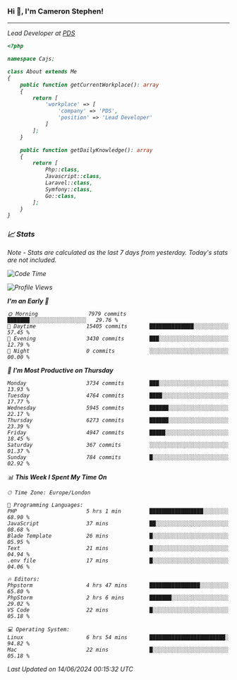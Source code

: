 ### Hi 👋, I'm Cameron Stephen!
<hr>
<p><em>Lead Developer at <a href="https://prindatasolutions.co.uk">PDS</a></p>


```php
<?php

namespace Cajs;

class About extends Me
{
    public function getCurrentWorkplace(): array
    {
        return [
            'workplace' => [
                'company' => 'PDS',
                'position' => 'Lead Developer'
            ]
        ];
    }

    public function getDailyKnowledge(): array
    {
        return [
            Php::class,
            Javascript::class,
            Laravel::class,
            Symfony::class,
            Go::class,
        ];
    }
}
```

### 📈 Stats
<p><em>Note - Stats are calculated as the last 7 days from yesterday. Today's stats are not included.</em></p>


<!--START_SECTION:waka-->
![Code Time](http://img.shields.io/badge/Code%20Time-3%2C841%20hrs%2025%20mins-blue)

![Profile Views](http://img.shields.io/badge/Profile%20Views-0-blue)

**I'm an Early 🐤** 

```text
🌞 Morning                7979 commits        ███████░░░░░░░░░░░░░░░░░░   29.76 % 
🌆 Daytime                15405 commits       ██████████████░░░░░░░░░░░   57.45 % 
🌃 Evening                3430 commits        ███░░░░░░░░░░░░░░░░░░░░░░   12.79 % 
🌙 Night                  0 commits           ░░░░░░░░░░░░░░░░░░░░░░░░░   00.00 % 
```
📅 **I'm Most Productive on Thursday** 

```text
Monday                   3734 commits        ███░░░░░░░░░░░░░░░░░░░░░░   13.93 % 
Tuesday                  4764 commits        ████░░░░░░░░░░░░░░░░░░░░░   17.77 % 
Wednesday                5945 commits        ██████░░░░░░░░░░░░░░░░░░░   22.17 % 
Thursday                 6273 commits        ██████░░░░░░░░░░░░░░░░░░░   23.39 % 
Friday                   4947 commits        █████░░░░░░░░░░░░░░░░░░░░   18.45 % 
Saturday                 367 commits         ░░░░░░░░░░░░░░░░░░░░░░░░░   01.37 % 
Sunday                   784 commits         █░░░░░░░░░░░░░░░░░░░░░░░░   02.92 % 
```


📊 **This Week I Spent My Time On** 

```text
🕑︎ Time Zone: Europe/London

💬 Programming Languages: 
PHP                      5 hrs 1 min         █████████████████░░░░░░░░   68.90 % 
JavaScript               37 mins             ██░░░░░░░░░░░░░░░░░░░░░░░   08.68 % 
Blade Template           26 mins             █░░░░░░░░░░░░░░░░░░░░░░░░   05.95 % 
Text                     21 mins             █░░░░░░░░░░░░░░░░░░░░░░░░   04.94 % 
.env file                17 mins             █░░░░░░░░░░░░░░░░░░░░░░░░   04.06 % 

🔥 Editors: 
Phpstorm                 4 hrs 47 mins       ████████████████░░░░░░░░░   65.80 % 
PhpStorm                 2 hrs 6 mins        ███████░░░░░░░░░░░░░░░░░░   29.02 % 
VS Code                  22 mins             █░░░░░░░░░░░░░░░░░░░░░░░░   05.18 % 

💻 Operating System: 
Linux                    6 hrs 54 mins       ████████████████████████░   94.82 % 
Mac                      22 mins             █░░░░░░░░░░░░░░░░░░░░░░░░   05.18 % 
```


 Last Updated on 14/06/2024 00:15:32 UTC
<!--END_SECTION:waka-->
